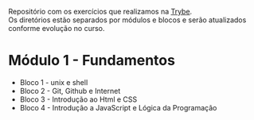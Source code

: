 Repositório com os exercícios que realizamos na <a href="https://betrybe.com" target="_blank">Trybe</a>.  
Os diretórios estão separados por módulos e blocos e serão atualizados conforme evolução no curso.

<h1> Módulo 1 - Fundamentos </h1>

<ul>
<li> Bloco 1 - unix e shell </li>
<li> Bloco 2 - Git, Github e Internet </li>
<li> Bloco 3 - Introdução ao Html e CSS </li>
<li> Bloco 4 - Introdução a JavaScript e Lógica da Programação
</ul>
